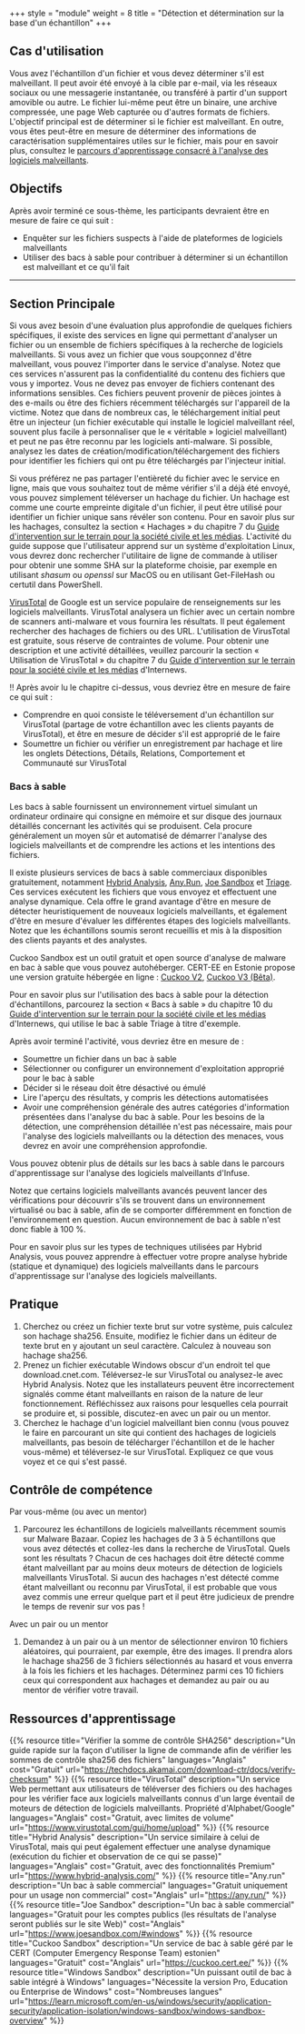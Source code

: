 +++
style = "module"
weight = 8
title = "Détection et détermination sur la base d'un échantillon"
+++

## Cas d'utilisation

Vous avez l'échantillon d'un fichier et vous devez déterminer s'il est malveillant. Il peut avoir été envoyé à la cible par e-mail, via les réseaux sociaux ou une messagerie instantanée, ou transféré à partir d'un support amovible ou autre. Le fichier lui-même peut être un binaire, une archive compressée, une page Web capturée ou d'autres formats de fichiers. L'objectif principal est de déterminer si le fichier est malveillant. En outre, vous êtes peut-être en mesure de déterminer des informations de caractérisation supplémentaires utiles sur le fichier, mais pour en savoir plus, consultez le [parcours d'apprentissage consacré à l'analyse des logiciels malveillants](https://docs.google.com/document/d/1tgvDPn7FXoaZVrdULKYu8HeOrfDaoelKJLzojDDA6mg/edit).

## Objectifs

Après avoir terminé ce sous-thème, les participants devraient être en mesure de faire ce qui suit :

- Enquêter sur les fichiers suspects à l'aide de plateformes de logiciels malveillants
- Utiliser des bacs à sable pour contribuer à déterminer si un échantillon est malveillant et ce qu'il fait

---
## Section Principale

Si vous avez besoin d'une évaluation plus approfondie de quelques fichiers spécifiques, il existe des services en ligne qui permettant d'analyser un fichier ou un ensemble de fichiers spécifiques à la recherche de logiciels malveillants. Si vous avez un fichier que vous soupçonnez d'être malveillant, vous pouvez l'importer dans le service d'analyse. Notez que ces services n'assurent pas la confidentialité du contenu des fichiers que vous y importez. Vous ne devez pas envoyer de fichiers contenant des informations sensibles. Ces fichiers peuvent provenir de pièces jointes à des e-mails ou être des fichiers récemment téléchargés sur l'appareil de la victime. Notez que dans de nombreux cas, le téléchargement initial peut être un injecteur (un fichier exécutable qui installe le logiciel malveillant réel, souvent plus facile à personnaliser que le « véritable » logiciel malveillant) et peut ne pas être reconnu par les logiciels anti-malware. Si possible, analysez les dates de création/modification/téléchargement des fichiers pour identifier les fichiers qui ont pu être téléchargés par l'injecteur initial.

Si vous préférez ne pas partager l'entièreté du fichier avec le service en ligne, mais que vous souhaitez tout de même vérifier s'il a déjà été envoyé, vous pouvez simplement téléverser un hachage du fichier. Un hachage est comme une courte empreinte digitale d'un fichier, il peut être utilisé pour identifier un fichier unique sans révéler son contenu. Pour en savoir plus sur les hachages, consultez la section « Hachages » du chapitre 7 du [Guide d'intervention sur le terrain pour la société civile et les médias](https://internews.org/resource/field-guide-to-incident-response-for-civil-society-and-media/). L'activité du guide suppose que l'utilisateur apprend sur un système d'exploitation Linux, vous devrez donc rechercher l'utilitaire de ligne de commande à utiliser pour obtenir une somme SHA sur la plateforme choisie, par exemple en utilisant _shasum_ ou _openssl_ sur MacOS ou en utilisant Get-FileHash ou certutil dans PowerShell.

[VirusTotal](https://www.virustotal.com/) de Google est un service populaire de renseignements sur les logiciels malveillants. VirusTotal analysera un fichier avec un certain nombre de scanners anti-malware et vous fournira les résultats. Il peut également rechercher des hachages de fichiers ou des URL. L'utilisation de VirusTotal est gratuite, sous réserve de contraintes de volume. Pour obtenir une description et une activité détaillées, veuillez parcourir la section « Utilisation de VirusTotal » du chapitre 7 du [Guide d'intervention sur le terrain pour la société civile et les médias](https://internews.org/resource/field-guide-to-incident-response-for-civil-society-and-media/) d'Internews.

‼️ Après avoir lu le chapitre ci-dessus, vous devriez être en mesure de faire ce qui suit :

- Comprendre en quoi consiste le téléversement d'un échantillon sur VirusTotal (partage de votre échantillon avec les clients payants de VirusTotal), et être en mesure de décider s'il est approprié de le faire
- Soumettre un fichier ou vérifier un enregistrement par hachage et lire les onglets Détections, Détails, Relations, Comportement et Communauté sur VirusTotal

### Bacs à sable

Les bacs à sable fournissent un environnement virtuel simulant un ordinateur ordinaire qui consigne en mémoire et sur disque des journaux détaillés concernant les activités qui se produisent. Cela procure généralement un moyen sûr et automatisé de démarrer l'analyse des logiciels malveillants et de comprendre les actions et les intentions des fichiers.

Il existe plusieurs services de bacs à sable commerciaux disponibles gratuitement, notamment [Hybrid Analysis](https://www.hybrid-analysis.com/), [Any.Run](https://any.run/), [Joe Sandbox](https://www.joesandbox.com/) et [Triage](https://tria.ge/). Ces services exécutent les fichiers que vous envoyez et effectuent une analyse dynamique. Cela offre le grand avantage d'être en mesure de détecter heuristiquement de nouveaux logiciels malveillants, et également d'être en mesure d'évaluer les différentes étapes des logiciels malveillants. Notez que les échantillons soumis seront recueillis et mis à la disposition des clients payants et des analystes.

Cuckoo Sandbox est un outil gratuit et open source d'analyse de malware en bac à sable que vous pouvez autohéberger. CERT-EE en Estonie propose une version gratuite hébergée en ligne : [Cuckoo V2](https://cuckoo.cert.ee/), [Cuckoo V3 (Bêta)](https://cuckoo-hatch.cert.ee/).

Pour en savoir plus sur l'utilisation des bacs à sable pour la détection d'échantillons, parcourez la section « Bacs à sable » du chapitre 10 du [Guide d'intervention sur le terrain pour la société civile et les médias](https://internews.org/resource/field-guide-to-incident-response-for-civil-society-and-media/) d'Internews, qui utilise le bac à sable Triage à titre d'exemple.

Après avoir terminé l'activité, vous devriez être en mesure de :

- Soumettre un fichier dans un bac à sable
- Sélectionner ou configurer un environnement d'exploitation approprié pour le bac à sable
- Décider si le réseau doit être désactivé ou émulé
- Lire l'aperçu des résultats, y compris les détections automatisées
- Avoir une compréhension générale des autres catégories d'information présentées dans l'analyse du bac à sable. Pour les besoins de la détection, une compréhension détaillée n'est pas nécessaire, mais pour l'analyse des logiciels malveillants ou la détection des menaces, vous devrez en avoir une compréhension approfondie.

Vous pouvez obtenir plus de détails sur les bacs à sable dans le parcours d'apprentissage sur l'analyse des logiciels malveillants d'Infuse.

Notez que certains logiciels malveillants avancés peuvent lancer des vérifications pour découvrir s'ils se trouvent dans un environnement virtualisé ou bac à sable, afin de se comporter différemment en fonction de l'environnement en question. Aucun environnement de bac à sable n'est donc fiable à 100 %.

Pour en savoir plus sur les types de techniques utilisées par Hybrid Analysis, vous pouvez apprendre à effectuer votre propre analyse hybride (statique et dynamique) des logiciels malveillants dans le parcours d'apprentissage sur l'analyse des logiciels malveillants.

## Pratique

1. Cherchez ou créez un fichier texte brut sur votre système, puis calculez son hachage sha256. Ensuite, modifiez le fichier dans un éditeur de texte brut en y ajoutant un seul caractère. Calculez à nouveau son hachage sha256.
2. Prenez un fichier exécutable Windows obscur d'un endroit tel que download.cnet.com. Téléversez-le sur VirusTotal ou analysez-le avec Hybrid Analysis. Notez que les installateurs peuvent être incorrectement signalés comme étant malveillants en raison de la nature de leur fonctionnement. Réfléchissez aux raisons pour lesquelles cela pourrait se produire et, si possible, discutez-en avec un pair ou un mentor.
3. Cherchez le hachage d'un logiciel malveillant bien connu (vous pouvez le faire en parcourant un site qui contient des hachages de logiciels malveillants, pas besoin de télécharger l'échantillon et de le hacher vous-même) et téléversez-le sur VirusTotal. Expliquez ce que vous voyez et ce qui s'est passé.

## Contrôle de compétence

Par vous-même (ou avec un mentor)

1. Parcourez les échantillons de logiciels malveillants récemment soumis sur Malware Bazaar. Copiez les hachages de 3 à 5 échantillons que vous avez détectés et collez-les dans la recherche de VirusTotal. Quels sont les résultats ? Chacun de ces hachages doit être détecté comme étant malveillant par au moins deux moteurs de détection de logiciels malveillants VirusTotal. Si aucun des hachages n'est détecté comme étant malveillant ou reconnu par VirusTotal, il est probable que vous avez commis une erreur quelque part et il peut être judicieux de prendre le temps de revenir sur vos pas !

Avec un pair ou un mentor

1. Demandez à un pair ou à un mentor de sélectionner environ 10 fichiers aléatoires, qui pourraient, par exemple, être des images. Il prendra alors le hachage sha256 de 3 fichiers sélectionnés au hasard et vous enverra à la fois les fichiers et les hachages. Déterminez parmi ces 10 fichiers ceux qui correspondent aux hachages et demandez au pair ou au mentor de vérifier votre travail.

## Ressources d'apprentissage

{{% resource title="Vérifier la somme de contrôle SHA256" description="Un guide rapide sur la façon d'utiliser la ligne de commande afin de vérifier les sommes de contrôle sha256 des fichiers" languages="Anglais" cost="Gratuit" url="https://techdocs.akamai.com/download-ctr/docs/verify-checksum" %}}
{{% resource title="VirusTotal" description="Un service Web permettant aux utilisateurs de téléverser des fichiers ou des hachages pour les vérifier face aux logiciels malveillants connus d'un large éventail de moteurs de détection de logiciels malveillants. Propriété d'Alphabet/Google" languages="Anglais" cost="Gratuit, avec limites de volume" url="https://www.virustotal.com/gui/home/upload" %}}
{{% resource title="Hybrid Analysis" description="Un service similaire à celui de VirusTotal, mais qui peut également effectuer une analyse dynamique (exécution du fichier et observation de ce qui se passe)" languages="Anglais" cost="Gratuit, avec des fonctionnalités Premium" url="https://www.hybrid-analysis.com/" %}}
{{% resource title="Any.run" description="Un bac à sable commercial" languages="Gratuit uniquement pour un usage non commercial" cost="Anglais" url="https://any.run/" %}}
{{% resource title="Joe Sandbox" description="Un bac à sable commercial" languages="Gratuit pour les comptes publics (les résultats de l'analyse seront publiés sur le site Web)" cost="Anglais" url="https://www.joesandbox.com/#windows" %}}
{{% resource title="Cuckoo Sandbox" description="Un service de bac à sable géré par le CERT (Computer Emergency Response Team) estonien" languages="Gratuit" cost="Anglais" url="https://cuckoo.cert.ee/" %}}
{{% resource title="Windows Sandbox" description="Un puissant outil de bac à sable intégré à Windows" languages="Nécessite la version Pro, Education ou Enterprise de Windows" cost="Nombreuses langues" url="https://learn.microsoft.com/en-us/windows/security/application-security/application-isolation/windows-sandbox/windows-sandbox-overview" %}}